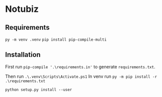 # Notubiz

## Requirements 
`py -m venv .venv`
`pip install pip-compile-multi`

## Installation
First run
`pip-compile '.\requirements.in'`
to generate `requirements.txt`.

Then run `.\.venv\Scripts\Activate.ps1`
In venv run `py -m pip install -r .\requirements.txt`

`python setup.py install --user`